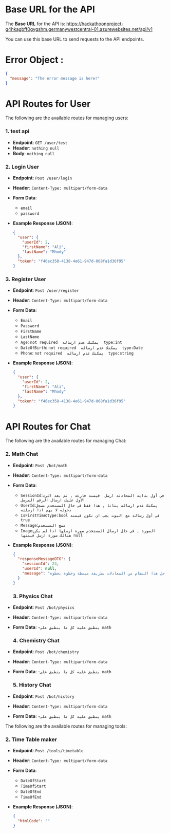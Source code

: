 # Base URL for the API

The **Base URL** for the API is:
https://hackathoonproject-g4hkagbff0gygshm.germanywestcentral-01.azurewebsites.net/api/v1

You can use this base URL to send requests to the API endpoints.

# Error Object :

```json
{
  "message": "The error message is here!"
}
```

# API Routes for User

The following are the available routes for managing users:

### 1. **test api**

- **Endpoint**: `GET /user/test`
- **Header**: `nothing null`
- **Body**: `nothing null`

### 2. **Login User**

- **Endpoint**: `Post /user/login`
- **Header**: `Content-Type: multipart/form-data`
- **Form Data**:

  - `email`
  - `password`

- **Example Response (JSON)**:
  ```json
  {
    "user": {
      "userId": 2,
      "firstName": "Ali",
      "lastName": "Mhody"
    },
    "token": "f46ec358-4138-4e61-947d-068fa1d36f95"
  }
  ```

### 3. **Register User**

- **Endpoint**: `Post /user/register`
- **Header**: `Content-Type: multipart/form-data`
- **Form Data**:

  - `Email`
  - `Password`
  - `FirstName`
  - `LastName`
  - `Age`: `not required  يمكنك عدم ارساله  type:int`
  - `DateOfBirth`: `not required  يمكنك عدم ارساله  type:Date`
  - `Phone`: `not required  يمكنك عدم ارساله  type:string`

- **Example Response (JSON)**:
  ```json
  {
    "user": {
      "userId": 2,
      "firstName": "Ali",
      "lastName": "Mhody"
    },
    "token": "f46ec358-4138-4e61-947d-068fa1d36f95"
  }
  ```

# API Routes for Chat

The following are the available routes for managing Chat:

### 2. **Math Chat**

- **Endpoint**: `Post /bot/math`
- **Header**: `Content-Type: multipart/form-data`
- **Form Data**:

  - `SessionId`:`في أول بداية المحادثة ارسل  قيمته فارغة , ثم بعد الرد الأول عليك ارسال الرقم المرسل`
  - `UserId`:`يمكنك عدم ارساله بتاتا , هذا فقط في حال المستخدم مسجل دخوله لا يهم اذا ارسلته `
  - `IsFirstTime`:`type:bool في أول رسالة مع البوت يجب ان تكون قيمته true`
  - `Message`:`مسج المستخدم`
  - `Image`:`الصورة , في حال ارسال المستخدم صورة ارسلها اذا لم يكن هنالك صورة ارسل قيمتها null `

- **Example Response (JSON)**:

  ```json
  {
    "responseMessageDTO": {
      "sessionId": 24,
      "userId": null,
      "message": "تمام، بما أنك في المرحلة المتوسطة، سأشرح لك طريقة حل هذا النظام من المعادلات بطريقة مبسطة وخطوة بخطوة.\n\n**النظام المعطى هو:**\n\n1.  `y = 2x + 1`\n2.  `5x + 6 = 2y`\n3.  `3x + 4y = 12`\n\n**الخطوة 1: استخدام المعادلة الأولى للتعويض في المعادلة الثانية**\n\n*   لدينا `y = 2x + 1`. سنعوض بهذه القيمة في المعادلة الثانية.\n*   المعادلة الثانية هي `5x + 6 = 2y`.\n*   نعوض `y` بـ `2x + 1`:\n    `5x + 6 = 2(2x + 1)`\n\n**الخطوة 2: حل المعادلة الجديدة لإيجاد قيمة `x`**\n\n*   نوزع الـ 2 في الطرف الأيمن:\n    `5x + 6 = 4x + 2`\n*   نطرح `4x` من الطرفين:\n    `5x - 4x + 6 = 4x - 4x + 2`\n    `x + 6 = 2`\n*   نطرح 6 من الطرفين:\n    `x + 6 - 6 = 2 - 6`\n    `x = -4`\n\n**الخطوة 3: إيجاد قيمة `y` باستخدام قيمة `x`**\n\n*"
    }
  }
  ```

  ### 3. **Physics Chat**

- **Endpoint**: `Post /bot/physics`
- **Header**: `Content-Type: multipart/form-data`
- **Form Data**: -`ينطبق عليه كل ما ينطبق على math`

  ### 4. **Chemistry Chat**

- **Endpoint**: `Post /bot/chemistry`
- **Header**: `Content-Type: multipart/form-data`
- **Form Data**: -`ينطبق عليه كل ما ينطبق على math`

  ### 5. **History Chat**

- **Endpoint**: `Post /bot/history`
- **Header**: `Content-Type: multipart/form-data`
- **Form Data**: -`ينطبق عليه كل ما ينطبق على math`

The following are the available routes for managing tools:

### 2. **Time Table maker**

- **Endpoint**: `Post /tools/timetable`
- **Header**: `Content-Type: multipart/form-data`
- **Form Data**:

  - `DateOfStart`
  - `TimeOfStart`
  - `DateOfEnd`
  - `TimeOfEnd`

- **Example Response (JSON)**:

  ```json
  {
    "htmlCode": ""
  }
  ```
